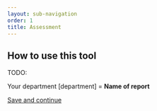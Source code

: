 ```yaml
---
layout: sub-navigation
order: 1
title: Assessment
---
```


## How to use this tool

TODO:

Your department [department] = **Name of report**

<a href="{{ (collections.ordered | eleventyNavigation('Assessment') | first).url }}" role="button" draggable="false" class="govuk-button" data-module="govuk-button">
  Save and continue
</a>
